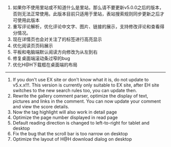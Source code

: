 1. 如果你不使用里站或不知道什么是里站，那么请不要更新v5.0.0之后的版本，否则无法正常使用。此版本目前只适用于里站，表站搜索规则同步更新之后才可使用此版本
2. 重写评论解析，优化评论中文字、图片、链接的展示，支持修改评论和查看得分情况。
3. 现在详情页也会对关注了的标签进行高亮显示
4. 优化阅读页页码展示
5. 平板和电脑端默认阅读方向修改为从左到右
6. 修复桌面端滚动条过窄的bug
7. 优化H@H下载框在桌面端的布局

------------------------------------------------------------------------------------------

1. If you don't use EX site or don't know what it is, do not update to v5.x.x!!!. This version is currently only suitable to EX site, after EH site switches to the new search rules too, you can update then.
2. Rewrite the gallery comment parser, optimize the display of text, pictures and links in the comment. You can now update your comment and view the score details.
3. Now the tag highlight will also work in detail page
4. Optimize the page number displayed in read page
5. Default reading direction is changed to left-to-right for tablet and desktop
6. Fix the bug that the scroll bar is too narrow on desktop
7. Optimize the layout of H@H download dialog on desktop